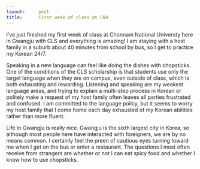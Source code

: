 ```yaml
---
layout:     post
title:      First week of class at CNU
---
```


I’ve just finished my first week of class at Chonnam National Universty here in Gwangju with CLS and everything is amazing! I am staying with a host family in a suburb about 40 minutes from school by bus, so I get to practice my Korean 24/7.

Speaking in a new language can feel like doing the dishes with chopsticks. One of the conditions of the CLS scholarship is that students use only the target language when they are on campus, even outside of class, which is both exhausting and rewarding. Listening and speaking are my weakest language areas, and trying to explain a multi-step process in Korean or politely make a request of my host family often leaves all parties frustrated and confused. I am committed to the language policy, but it seems to worry my host family that I come home each day exhausted of my Korean abilities rather than more fluent.

Life in Gwangju is really nice. Gwangju is the sixth largest city in Korea, so although most people here have interacted with foreigners, we are by no means common. I certainly feel the preen of cautious eyes turning toward me when I get on the bus or enter a restaurant. The questions I most often receive from strangers are whether or not I can eat spicy food and whether I know how to use chopsticks.

